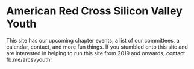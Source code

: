 # American Red Cross Silicon Valley Youth
This site has our upcoming chapter events, a list of our committees, a calendar, contact, and more fun things. If you stumbled onto this site and are interested in helping to run this site from 2019 and onwards, contact fb.me/arcsvyouth! 
